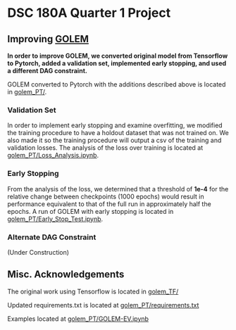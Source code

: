 # DSC 180A Quarter 1 Project
## Improving [GOLEM](https://github.com/ignavierng/golem)
**In order to improve GOLEM, we converted original model from Tensorflow to Pytorch, added a validation set, implemented early stopping, and used a different DAG constraint.**

GOLEM converted to Pytorch with the additions described above is located in [golem_PT/](/golem_PT/).


### Validation Set
In order to implement early stopping and examine overfitting, we modified the training procedure to have a holdout dataset that was not trained on. We also made it so the training procedure will output a csv of the training and validation losses. The analysis of the loss over training is located at [golem_PT/Loss_Analysis.ipynb](golem_PT/Loss_Analysis.ipynb).

### Early Stopping

From the analysis of the loss, we determined that a threshold of **1e-4** for the relative change between checkpoints (1000 epochs) would result in performance equivalent to that of the full run in approximately half the epochs. A run of GOLEM with early stopping is located in [golem_PT/Early_Stop_Test.ipynb](golem_PT/Early_Stop_Test.ipynb).

### Alternate DAG Constraint
(Under Construction) 



## Misc. Acknowledgements
The original work using Tensorflow is located in [golem_TF/](/golem_TF/)

Updated requirements.txt is located at [golem_PT/requirements.txt](golem_PT/requirements.txt)

Examples located at [golem_PT/GOLEM-EV.ipynb](golem_PT/GOLEM-EV.ipynb)